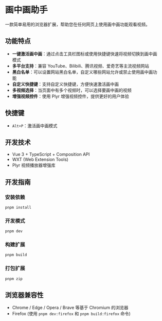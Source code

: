 # 画中画助手

一款简单易用的浏览器扩展，帮助您在任何网页上使用画中画功能观看视频。

## 功能特点

-   **一键激活画中画**：通过点击工具栏图标或使用快捷键快速将视频切换到画中画模式
-   **多平台支持**：兼容 YouTube、Bilibili、腾讯视频、爱奇艺等主流视频网站
-   **黑白名单**：可以设置网站黑白名单，自定义哪些网站允许或禁止使用画中画功能
-   **自定义快捷键**：支持自定义快捷键，方便快速激活画中画
-   **多视频选择**：当页面中有多个视频时，可以选择要画中画的视频
-   **增强视频控件**：使用 Plyr 增强视频控件，提供更好的用户体验

## 快捷键

-   `Alt+P`：激活画中画模式

## 开发技术

-   Vue 3 + TypeScript + Composition API
-   WXT (Web Extension Tools)
-   Plyr 视频播放器增强库

## 开发指南

### 安装依赖

```bash
pnpm install
```

### 开发模式

```bash
pnpm dev
```

### 构建扩展

```bash
pnpm build
```

### 打包扩展

```bash
pnpm zip
```

## 浏览器兼容性

-   Chrome / Edge / Opera / Brave 等基于 Chromium 的浏览器
-   Firefox (使用 `pnpm dev:firefox` 和 `pnpm build:firefox` 命令)
